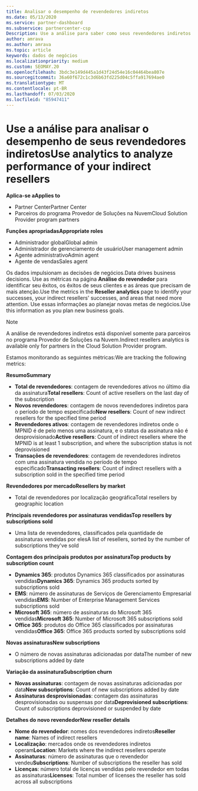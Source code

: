```yaml
---
title: Analisar o desempenho de revendedores indiretos
ms.date: 05/13/2020
ms.service: partner-dashboard
ms.subservice: partnercenter-csp
Description: Use a análise para saber como seus revendedores indiretos estão fazendo, ambos os sucessos e as áreas que podem precisar de mais atenção.
author: amrava
ms.author: amrava
ms.topic: article
keywords: dados de negócios
ms.localizationpriority: medium
ms.custom: SEOMAY.20
ms.openlocfilehash: 3bdc3e149d445a1d43f24d54e16c04464bea807e
ms.sourcegitcommit: 36a60f672c1c3d6b63fd225d04c5ffa917694ae0
ms.translationtype: MT
ms.contentlocale: pt-BR
ms.lasthandoff: 07/03/2020
ms.locfileid: "85947411"
---
```

# <a name="use-analytics-to-analyze-performance-of-your-indirect-resellers"></a><span data-ttu-id="d2886-104">Use a análise para analisar o desempenho de seus revendedores indiretos</span><span class="sxs-lookup"><span data-stu-id="d2886-104">Use analytics to analyze performance of your indirect resellers</span></span>

<span data-ttu-id="d2886-105">**Aplica-se a**</span><span class="sxs-lookup"><span data-stu-id="d2886-105">**Applies to**</span></span>

- <span data-ttu-id="d2886-106">Partner Center</span><span class="sxs-lookup"><span data-stu-id="d2886-106">Partner Center</span></span>
- <span data-ttu-id="d2886-107">Parceiros do programa Provedor de Soluções na Nuvem</span><span class="sxs-lookup"><span data-stu-id="d2886-107">Cloud Solution Provider program partners</span></span>

<span data-ttu-id="d2886-108">**Funções apropriadas**</span><span class="sxs-lookup"><span data-stu-id="d2886-108">**Appropriate roles**</span></span>

- <span data-ttu-id="d2886-109">Administrador global</span><span class="sxs-lookup"><span data-stu-id="d2886-109">Global admin</span></span>
- <span data-ttu-id="d2886-110">Administrador de gerenciamento de usuário</span><span class="sxs-lookup"><span data-stu-id="d2886-110">User management admin</span></span>
- <span data-ttu-id="d2886-111">Agente administrativo</span><span class="sxs-lookup"><span data-stu-id="d2886-111">Admin agent</span></span>
- <span data-ttu-id="d2886-112">Agente de vendas</span><span class="sxs-lookup"><span data-stu-id="d2886-112">Sales agent</span></span>

<span data-ttu-id="d2886-113">Os dados impulsionam as decisões de negócios.</span><span class="sxs-lookup"><span data-stu-id="d2886-113">Data drives business decisions.</span></span> <span data-ttu-id="d2886-114">Use as métricas na página **Análise do revendedor** para identificar seu êxitos, os êxitos de seus clientes e as áreas que precisam de mais atenção.</span><span class="sxs-lookup"><span data-stu-id="d2886-114">Use the metrics in the **Reseller analytics** page to identify your successes, your indirect resellers' successes, and areas that need more attention.</span></span> <span data-ttu-id="d2886-115">Use essas informações ao planejar novas metas de negócios.</span><span class="sxs-lookup"><span data-stu-id="d2886-115">Use this information as you plan new business goals.</span></span>

> [!NOTE]
> <span data-ttu-id="d2886-116">A análise de revendedores indiretos está disponível somente para parceiros no programa Provedor de Soluções na Nuvem.</span><span class="sxs-lookup"><span data-stu-id="d2886-116">Indirect resellers analytics is available only for partners in the Cloud Solution Provider program.</span></span>

<span data-ttu-id="d2886-117">Estamos monitorando as seguintes métricas:</span><span class="sxs-lookup"><span data-stu-id="d2886-117">We are tracking the following metrics:</span></span>

<span data-ttu-id="d2886-118">**Resumo**</span><span class="sxs-lookup"><span data-stu-id="d2886-118">**Summary**</span></span>  
 - <span data-ttu-id="d2886-119">**Total de revendedores**: contagem de revendedores ativos no último dia da assinatura</span><span class="sxs-lookup"><span data-stu-id="d2886-119">**Total resellers**: Count of active resellers on the last day of the subscription</span></span>  
 - <span data-ttu-id="d2886-120">**Novos revendedores**: contagem de novos revendedores indiretos para o período de tempo especificado</span><span class="sxs-lookup"><span data-stu-id="d2886-120">**New resellers**: Count of new indirect resellers for the specified time period</span></span>  
 - <span data-ttu-id="d2886-121">**Revendedores ativos**: contagem de revendedores indiretos onde o MPNID é de pelo menos uma assinatura, e o status da assinatura não é desprovisionado</span><span class="sxs-lookup"><span data-stu-id="d2886-121">**Active resellers**: Count of indirect resellers where the MPNID is at least 1 subscription, and where the subscription status is not deprovisioned</span></span>  
 - <span data-ttu-id="d2886-122">**Transações de revendedores**: contagem de revendedores indiretos com uma assinatura vendida no período de tempo especificado</span><span class="sxs-lookup"><span data-stu-id="d2886-122">**Transacting resellers**: Count of indirect resellers with a subscription sold in the specified time period</span></span>  

<span data-ttu-id="d2886-123">**Revendedores por mercado**</span><span class="sxs-lookup"><span data-stu-id="d2886-123">**Resellers by market**</span></span>  
 - <span data-ttu-id="d2886-124">Total de revendedores por localização geográfica</span><span class="sxs-lookup"><span data-stu-id="d2886-124">Total resellers by geographic location</span></span>  

<span data-ttu-id="d2886-125">**Principais revendedores por assinaturas vendidas**</span><span class="sxs-lookup"><span data-stu-id="d2886-125">**Top resellers by subscriptions sold**</span></span>
 - <span data-ttu-id="d2886-126">Uma lista de revendedores, classificados pela quantidade de assinaturas vendidas por eles</span><span class="sxs-lookup"><span data-stu-id="d2886-126">A list of resellers, sorted by the number of subscriptions they've sold</span></span>  

<span data-ttu-id="d2886-127">**Contagem dos principais produtos por assinatura**</span><span class="sxs-lookup"><span data-stu-id="d2886-127">**Top products by subscription count**</span></span>  
 - <span data-ttu-id="d2886-128">**Dynamics 365**: produtos Dynamics 365 classificados por assinaturas vendidas</span><span class="sxs-lookup"><span data-stu-id="d2886-128">**Dynamics 365**: Dynamics 365 products sorted by subscriptions sold</span></span>  
 - <span data-ttu-id="d2886-129">**EMS**: número de assinaturas de Serviços de Gerenciamento Empresarial vendidas</span><span class="sxs-lookup"><span data-stu-id="d2886-129">**EMS**: Number of Enterprise Management Services subscriptions sold</span></span>  
 - <span data-ttu-id="d2886-130">**Microsoft 365**: número de assinaturas do Microsoft 365 vendidas</span><span class="sxs-lookup"><span data-stu-id="d2886-130">**Microsoft 365**: Number of Microsoft 365 subscriptions sold</span></span>  
 - <span data-ttu-id="d2886-131">**Office 365**: produtos do Office 365 classificados por assinaturas vendidas</span><span class="sxs-lookup"><span data-stu-id="d2886-131">**Office 365**: Office 365 products sorted by subscriptions sold</span></span>  

<span data-ttu-id="d2886-132">**Novas assinaturas**</span><span class="sxs-lookup"><span data-stu-id="d2886-132">**New subscriptions**</span></span>  
 - <span data-ttu-id="d2886-133">O número de novas assinaturas adicionadas por data</span><span class="sxs-lookup"><span data-stu-id="d2886-133">The number of new subscriptions added by date</span></span>  

<span data-ttu-id="d2886-134">**Variação da assinatura**</span><span class="sxs-lookup"><span data-stu-id="d2886-134">**Subscription churn**</span></span>  
 - <span data-ttu-id="d2886-135">**Novas assinaturas**: contagem de novas assinaturas adicionadas por data</span><span class="sxs-lookup"><span data-stu-id="d2886-135">**New subscriptions**: Count of new subscriptions added by date</span></span>  
 - <span data-ttu-id="d2886-136">**Assinaturas desprovisionadas**: contagem das assinaturas desprovisionadas ou suspensas por data</span><span class="sxs-lookup"><span data-stu-id="d2886-136">**Deprovisioned subscriptions**: Count of subscriptions deprovisioned or suspended by date</span></span>  

<span data-ttu-id="d2886-137">**Detalhes do novo revendedor**</span><span class="sxs-lookup"><span data-stu-id="d2886-137">**New reseller details**</span></span>  
 - <span data-ttu-id="d2886-138">**Nome do revendedor**: nomes dos revendedores indiretos</span><span class="sxs-lookup"><span data-stu-id="d2886-138">**Reseller name**: Names of indirect resellers</span></span>  
 - <span data-ttu-id="d2886-139">**Localização**: mercados onde os revendedores indiretos operam</span><span class="sxs-lookup"><span data-stu-id="d2886-139">**Location**: Markets where the indirect resellers operate</span></span>  
 - <span data-ttu-id="d2886-140">**Assinaturas**: número de assinaturas que o revendedor vendeu</span><span class="sxs-lookup"><span data-stu-id="d2886-140">**Subscriptions**: Number of subscriptions the reseller has sold</span></span>  
 - <span data-ttu-id="d2886-141">**Licenças**: número total de licenças vendidas pelo revendedor em todas as assinaturas</span><span class="sxs-lookup"><span data-stu-id="d2886-141">**Licenses**: Total number of licenses the reseller has sold across all subscriptions</span></span>  
  
  